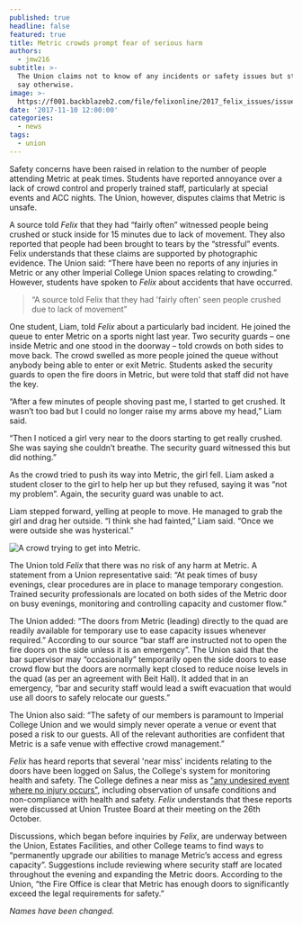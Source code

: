 ```yaml
---
published: true
headline: false
featured: true
title: Metric crowds prompt fear of serious harm
authors:
  - jmw216
subtitle: >-
  The Union claims not to know of any incidents or safety issues but students
  say otherwise.
image: >-
  https://f001.backblazeb2.com/file/felixonline/2017_felix_issues/issue_1675/1675_news_front.jpg
date: '2017-11-10 12:00:00'
categories:
  - news
tags:
  - union
---
```

Safety concerns have been raised in relation to the number of people attending Metric at peak times. Students have reported annoyance over a lack of crowd control and properly trained staff, particularly at special events and ACC nights. The Union, however, disputes claims that Metric is unsafe. 

A source told _Felix_ that they had “fairly often” witnessed people being crushed or stuck inside for 15 minutes due to lack of movement. They also reported that people had been brought to tears by the “stressful” events. Felix understands that these claims are supported by photographic evidence.
The Union said: “There have been no reports of any injuries in Metric or any other Imperial College Union spaces relating to crowding.” However, students have spoken to _Felix_ about accidents that have occurred.

> “A source told Felix that they had 'fairly often' seen people crushed due to lack of movement”

One student, Liam, told _Felix_ about a particularly bad incident. He joined the queue to enter Metric on a sports night last year. Two security guards – one inside Metric and one stood in the doorway – told crowds on both sides to move back. The crowd swelled as more people joined the queue without anybody being able to enter or exit Metric. Students asked the security guards to open the fire doors in Metric, but were told that staff did not have the key.

“After a few minutes of people shoving past me, I started to get crushed. It wasn’t too bad but I could no longer raise my arms above my head,” Liam said. 

“Then I noticed a girl very near to the doors starting to get really crushed. She was saying she couldn’t breathe. The security guard witnessed this but did nothing.”

As the crowd tried to push its way into Metric, the girl fell. Liam asked a student closer to the girl to help her up but they refused, saying it was “not my problem”. Again, the security guard was unable to act.

Liam stepped forward, yelling at people to move. He managed to grab the girl and drag her outside.
“I think she had fainted,” Liam said. “Once we were outside she was hysterical.”

![A crowd trying to get into Metric.](https://f001.backblazeb2.com/file/felixonline/2017_felix_issues/issue_1675/1675_news_metric_crush.jpg)

The Union told _Felix_ that there was no risk of any harm at Metric. A statement from a Union representative said: “At peak times of busy evenings, clear procedures are in place to manage temporary congestion. Trained security professionals are located on both sides of the Metric door on busy evenings, monitoring and controlling capacity and customer flow.”

The Union added: “The doors from Metric (leading) directly to the quad are readily available for temporary use to ease capacity issues whenever required.” According to our source “bar staff are instructed not to open the fire doors on the side unless it is an emergency”. The Union said that the bar supervisor may “occasionally” temporarily open the side doors to ease crowd flow but the doors are normally kept closed to reduce noise levels in the quad (as per an agreement with Beit Hall). It added that in an emergency, “bar and security staff would lead a swift evacuation that would use all doors to safely relocate our guests.”

The Union also said: “The safety of our members is paramount to Imperial College Union and we would simply never operate a venue or event that posed a risk to our guests. All of the relevant authorities are confident that Metric is a safe venue with effective crowd management.”

_Felix_ has heard reports that several 'near miss' incidents relating to the doors have been logged on Salus, the College's system for monitoring health and safety. The College defines a near miss as ["any undesired event where no injury occurs"](http://www.imperial.ac.uk/safety/safety-by-topic/accidents--incidents/), including observation of unsafe conditions and non-compliance with health and safety. _Felix_ understands that these reports were discussed at Union Trustee Board at their meeting on the 26th October.

Discussions, which began before inquiries by _Felix_, are underway between the Union, Estates Facilities, and other College teams to find ways to “permanently upgrade our abilities to manage Metric’s access and egress capacity”. Suggestions include reviewing where security staff are located throughout the evening and expanding the Metric doors. According to the Union, “the Fire Office is clear that Metric has enough doors to significantly exceed the legal requirements for safety.”

_Names have been changed._
